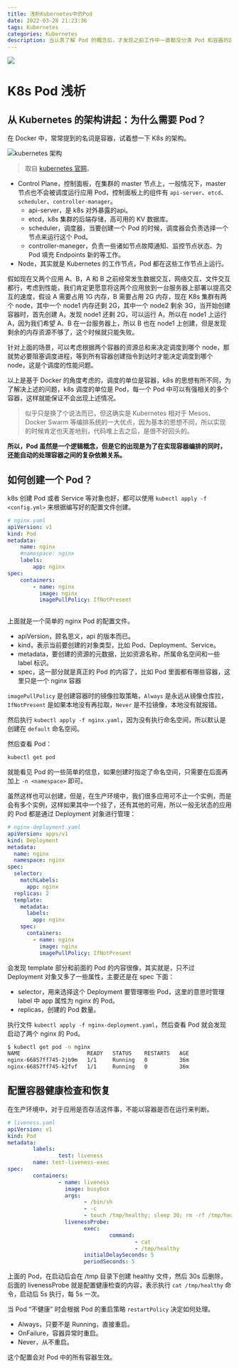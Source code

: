```yaml
---
title: 浅析Kubernetes中的Pod
date: 2022-03-28 21:23:36
tags: Kubernetes
categories: Kubernetes
description: 当认真了解 Pod 的概念后，才发现之前工作中一直都没分清 Pod 和容器的区别。
---
```


<img src='http://image.hanelalo.cn/image/202203282124366.jpg'>

<!--more-->

# K8s Pod 浅析

## 从 Kubernetes 的架构讲起：为什么需要 Pod？

在 Docker 中，常常提到的名词是容器，试着想一下 K8s 的架构。

![kubernetes 架构](http://image.hanelalo.cn/image/202203282132359.svg)

> 取自 [kubernetes 官网](https://kubernetes.io/docs/concepts/overview/components/)。

* Control Plane，控制面板，在集群的 master 节点上，一般情况下，master 节点也不会被调度运行应用 Pod，控制面板上的组件有 `api-server`、`etcd`、`scheduler`、`controller-manager`。
  * api-server，是 k8s 对外暴露的api。
  * etcd，k8s 集群的后端存储，高可用的 KV 数据库。
  * scheduler，调度器，当要创建一个 Pod 的时候，调度器会负责选择一个节点来运行这个 Pod。
  * controller-maneger，负责一些诸如节点故障通知、监控节点状态、为 Pod 填充 Endpoints 新的等工作。
* Node，其实就是 Kubernetes 的工作节点，Pod 都在这些工作节点上运行。

假如现在又两个应用 A、B，A 和 B 之前经常发生数据交互，网络交互、文件交互都行，考虑到性能，我们肯定更愿意将这两个应用放到一台服务器上部署以提高交互的速度，假设 A 需要占用 1G 内存，B 需要占用 2G 内存，现在 K8s 集群有两个 node，其中一个 node1 内存还剩 2G，其中一个 node2 剩余 3G，当开始创建容器时，首先创建 A，发现 node1 还剩 2G，可以运行 A，所以在 node1 上运行 A，因为我们希望 A、B 在一台服务器上，所以 B 也在 node1 上创建，但是发现剩余的内存资源不够了，这个时候就只能失败。

针对上面的场景，可以考虑根据两个容器的资源总和来决定调度到哪个 node，那就势必要阻塞调度进程，等到所有容器创建指令到达时才能决定调度到哪个 node，这是个调度的性能问题。

以上是基于 Docker 的角度考虑的，调度的单位是容器，k8s 的思想有所不同，为了解决上述的问题，k8s 调度的单位是 Pod，每一个 Pod 中可以有强相关的多个容器，这样就能保证不会出现上述情况。

> 似乎只是换了个说法而已，但这确实是 Kubernetes 相对于 Mesos、Docker Swarm 等编排系统的一大优点，因为基本的思想不同，所以实现的时候肯定也天差地别，代码堆上去之后，是很不好回头的。

**所以，Pod 虽然是一个逻辑概念，但是它的出现是为了在实现容器编排的同时，还能自动的处理容器之间的复杂依赖关系。**

## 如何创建一个 Pod？

k8s 创建 Pod 或者 Service 等对象也好，都可以使用 `kubectl apply -f <config.yml>` 来根据编写好的配置文件创建。

```yaml
# nginx.yaml
apiVersion: v1
kind: Pod
metadata:
	name: nginx
	#namespace: nginx
	labels:
		app: nginx
spec:
	containers:
		- name: nginx
		  image: nginx
		  imagePullPolicy: IfNotPresent
	
```

上面就是一个简单的 nginx Pod 的配置文件。

* apiVersion，顾名思义，api 的版本而已。
* kind，表示当前要创建的对象类型，比如 Pod、Deployment、Service。
* metadata，要创建的资源的元数据，比如资源名称，所属命名空间和一些 label 标识。
* spec，这一部分就是真正的 Pod 的内容了，比如 Pod 里面都有哪些容器，这里只是一个 nginx 容器

`imagePullPolicy` 是创建容器时的镜像拉取策略，`Always` 是永远从镜像仓库拉，`IfNotPresent` 是如果本地没有再拉取，`Never` 是不拉镜像，本地没有就报错。

然后执行 `kubectl apply -f nginx.yaml`，因为没有执行命名空间，所以默认是创建在 `default` 命名空间。

然后查看 Pod：

```bash
kubectl get pod
```

就能看见 Pod 的一些简单的信息，如果创建时指定了命名空间，只需要在后面再加上 `-n <namespace>` 即可。

虽然这样也可以创建，但是，在生产环境中，我们很多应用可不止一个实例，而是会有多个实例，这样如果其中一个挂了，还有其他的可用，所以一般无状态的应用的 Pod 都是通过 Deployment 对象进行管理：

```yaml
# nginx-deployment.yaml
apiVersion: apps/v1
kind: Deployment
metadata:
  name: nginx
  namespace: nginx
spec:
  selector:
    matchLabels:
      app: nginx
  replicas: 2
  template:
    metadata:
      labels:
        app: nginx
    spec:
      containers:
        - name: nginx
          image: nginx
          imagePullPolicy: IfNotPresent
```

会发现 template 部分和前面的 Pod 的内容很像，其实就是，只不过 Deployment 对象又多了一些属性，主要还是在 spec 下面：

* selector，用来选择这个 Deployment 要管理哪些 Pod，这里的意思时管理 label 中 app 属性为 nginx 的 Pod。
* replicas，创建的 Pod 数量。

执行文件 `kubectl apply -f nginx-deployment.yaml`，然后查看 Pod 就会发现启动了两个 nginx 的 Pod。

```bash
$ kubectl get pod -n nginx
NAME                     READY   STATUS    RESTARTS   AGE
nginx-66857ff745-2jb9m   1/1     Running   0          36m
nginx-66857ff745-k2fvf   1/1     Running   0          36m
```

## 配置容器健康检查和恢复

在生产环境中，对于应用是否存活这件事，不能以容器是否在运行来判断。

```yaml
# liveness.yaml
apiVersion: v1
kind: Pod
metadata:
        labels:
                test: liveness
        name: test-liveness-exec
spec:
        containers:
                - name: liveness
                  image: busybox
                  args:
                        - /bin/sh
                        - -c
                        - touch /tmp/healthy; sleep 30; rm -rf /tmp/healthy; sleep 600
                  livenessProbe:
                        exec:
                                command:
                                        - cat
                                        - /tmp/healthy
                        initialDelaySeconds: 5
                        periodSeconds: 5
```

上面的 Pod，在启动后会在 /tmp 目录下创建 healthy 文件，然后 30s 后删除，后面的 livenessProbe 就是配置健康检查的内容，表示执行 `cat /tmp/healthy` 命令，启动后 5s 执行，每 5s 一次。

当 Pod “不健康” 时会根据 Pod 的重启策略 `restartPolicy` 决定如何处理。

* Always，只要不是 Running，直接重启。
* OnFailure，容器异常时重启。
* Never，从不重启。

这个配置会对 Pod 中的所有容器生效。
